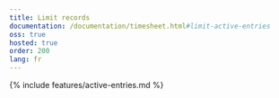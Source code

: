 ```yaml
---
title: Limit records
documentation: /documentation/timesheet.html#limit-active-entries
oss: true
hosted: true
order: 200
lang: fr
---
```


{% include features/active-entries.md %}